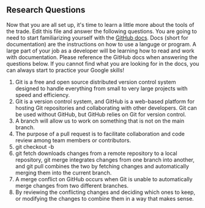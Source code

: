 ## Research Questions 

Now that you are all set up, it's time to learn a little more about the tools of the trade. Edit this file and answer the following questions. You are going to need to start familiarizing yourself with the [GitHub docs](https://docs.github.com/en). Docs (short for documentation) are the instructions on how to use a languge or program. A large part of your job as a developer will be learning how to read and work with documentation. Please reference the GitHub docs when answering the questions below. If you cannot find what you are looking for in the docs, you can always start to practice your Google skills!

1. Git is a free and open source distributed version control system designed to handle everything from small to very large projects with speed and efficiency.
2. Git is a version control system, and GitHub is a web-based platform for hosting Git repositories and collaborating with other developers. Git can be used without GitHub, but GitHub relies on Git for version control.
3. A branch will allow us to work on something that is not on the main branch. 
4. The purpose of a pull request is to facilitate collaboration and code review among team members or contributors.
5. git checkout -b 
6. git fetch downloads changes from a remote repository to a local repository, git merge integrates changes from one branch into another, and git pull combines the two by fetching changes and automatically merging them into the current branch.
7. A merge conflict on GitHub occurs when Git is unable to automatically merge changes from two different branches. 
8. By reviewing the conflicting changes and deciding which ones to keep, or modifying the changes to combine them in a way that makes sense.
